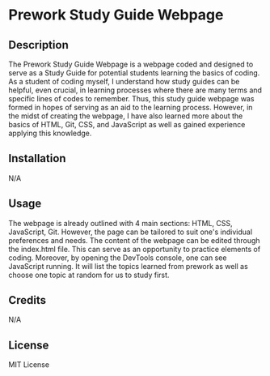 # Prework Study Guide Webpage

## Description

The Prework Study Guide Webpage is a webpage coded and designed to serve as a Study Guide for potential students learning the basics of coding. As a student of coding myself, I understand how study guides can be helpful, even crucial, in learning processes where there are many terms and specific lines of codes to remember. Thus, this study guide webpage was formed in hopes of serving as an aid to the learning process. However, in the midst of creating the webpage, I have also learned more about the basics of HTML, Git, CSS, and JavaScript as well as gained experience applying this knowledge.

## Installation

N/A

## Usage

The webpage is already outlined with 4 main sections: HTML, CSS, JavaScript, Git. However, the page can be tailored to suit one's individual preferences and needs. The content of the webpage can be edited through the index.html file. This can serve as an opportunity to practice elements of coding. Moreover, by opening the DevTools console, one can see JavaScript running. It will list the topics learned from prework as well as choose one topic at random for us to study first.

## Credits

N/A

## License

MIT License

